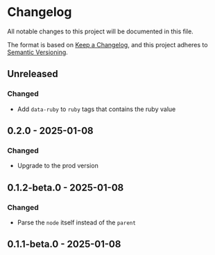 # Changelog
All notable changes to this project will be documented in this file.

The format is based on [Keep a Changelog](https://keepachangelog.com/en/1.1.0/),
and this project adheres to [Semantic Versioning](https://semver.org/spec/v2.0.0.html).

## Unreleased

### Changed

- Add `data-ruby` to `ruby` tags that contains the ruby value

## 0.2.0 - 2025-01-08
### Changed
- Upgrade to the prod version

## 0.1.2-beta.0 - 2025-01-08
### Changed
- Parse the `node` itself instead of the `parent`

## 0.1.1-beta.0 - 2025-01-08
